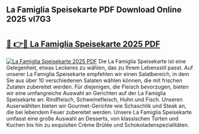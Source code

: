 ## La Famiglia Speisekarte PDF Download Online 2025 vI7G3

# <h2><a href="http://gc6obn.nevu.top/?p=La+Famiglia+Speisekarte">🔗 👉🔴 La Famiglia Speisekarte 2025 PDF</a></h2>

[![La Famiglia Speisekarte 2025 PDF](https://i.imgur.com/dBaPXMq.png)](http://gc6obn.nevu.top/?p=La+Famiglia+Speisekarte)
Die La Famiglia Speisekarte ist eine Gelegenheit, etwas Leckeres zu wählen, das zu Ihrem Lebensstil passt. Auf unserer La Famiglia Speisekarte empfehlen wir einen Salatbereich, in dem Sie aus über 10 verschiedenen Salaten wählen können, die mit frischen Zutaten zubereitet werden. Für diejenigen, die Fleisch bevorzugen, bieten wir eine umfangreiche Auswahl an Gerichten auf der La Famiglia Speisekarte an: Rindfleisch, Schweinefleisch, Huhn und Fisch. Unseren Auserwählten bieten wir Gourmet-Gerichte wie Schaschlik und Steak an, die bei lebendem Feuer zubereitet werden. Unsere La Famiglia Speisekarte umfasst eine große Auswahl an Desserts, von klassischen Torten und Kuchen bis hin zu exquisiten Crème Brûlée und Schokoladenspezialitäten.
